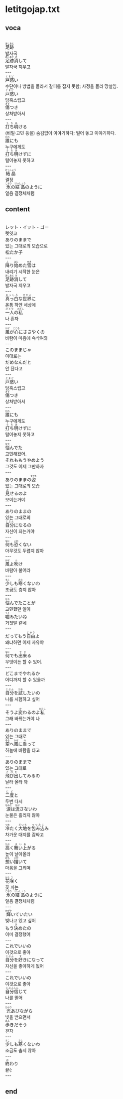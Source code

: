 <h1>letitgojap.txt</h1>
<h2>voca</h2><br>
<Ruby>足跡<rt>あしあと</rt></Ruby><br>
발자국<br>
<Ruby>足跡<rt>あしあと</rt></Ruby><Ruby>消<rt>け</rt></Ruby>して<br>
발자국 지우고<br>
---<br>
<Ruby>戸惑<rt>とまど</rt></Ruby>い<br>
수단이나 방법을 몰라서 갈피를 잡지 못함; 사정을 몰라 망설임.<br>
<Ruby>戸惑<rt>とまど</rt></Ruby>い<br>
당혹스럽고<br>
<Ruby>傷<rt>きず</rt></Ruby>つき<br>
상처받아서<br>
---<br>
<Ruby>打ち明<rt>うちあ</rt></Ruby>ける<br>
(비밀·고민 등을) 숨김없이 이야기하다; 털어 놓고 이야기하다.<br>
<Ruby>誰<rt>だれ</rt></Ruby>にも<br>
누구에게도<br>
<Ruby>打ち明<rt>うちあ</rt></Ruby>けずに<br>
털어놓지 못하고<br>
---<br>
<Ruby>結晶<rt>けっしょう</rt></Ruby><br>
결정<br>
<Ruby>氷<rt>こおり</rt></Ruby>の<Ruby>結晶<rt>けっしょう</rt></Ruby>のように<br>
얼음 결정체처럼<br>
<h2>content</h2><br>
レット・イット・ゴー<br>
렛잇고<br>
ありのままで<br>
있는 그대로의 모습으로<br>
松たか子<br>
---<br>
<Ruby>降<rt>ふ</rt></Ruby>り<Ruby>始<rt>はじ</rt></Ruby>めた<Ruby>雪<rt>ゆき</rt></Ruby>は<br>
내리기 시작한 눈은<br>
<Ruby>足跡<rt>あしあと</rt></Ruby><Ruby>消<rt>け</rt></Ruby>して<br>
발자국 지우고<br>
---<br>
<Ruby>真っ白<rt>まっしろ</rt></Ruby>な<Ruby>世界<rt>せかい</rt></Ruby>に<br>
온통 하얀 세상에<br>
<Ruby>一人<rt>ひとり</rt></Ruby>の<Ruby>私<rt>わたし</rt></Ruby><br>
나 혼자<br>
---<br>
<Ruby>風<rt>かぜ</rt></Ruby>が<Ruby>心<rt>こころ</rt></Ruby>にささやくの<br>
바람이 마음에 속삭여와<br>
---<br>
このままじゃ<br>
이대로는<br>
だめなんだと<br>
안 된다고<br>
---<br>
<Ruby>戸惑<rt>とまど</rt></Ruby>い<br>
당혹스럽고<br>
<Ruby>傷<rt>きず</rt></Ruby>つき<br>
상처받아서<br>
---<br>
<Ruby>誰<rt>だれ</rt></Ruby>にも<br>
누구에게도<br>
<Ruby>打ち明<rt>うちあ</rt></Ruby>けずに<br>
털어놓지 못하고<br>
---<br>
<Ruby>悩<rt>なや</rt></Ruby>んでた<br>
고민해왔어.<br>
それももうやめよう<br>
그것도 이제 그만하자<br>
---<br>
ありのままの<Ruby>姿<rt>すがた</rt></Ruby><br>
있는 그대로의 모습<br>
<Ruby>見<rt>み</rt></Ruby>せるのよ<br>
보이는거야<br>
---<br>
ありのままの<br>
있는 그대로의<br>
<Ruby>自分<rt>じぶん</rt></Ruby>になるの<br>
자신이 되는거야<br>
---<br>
<Ruby>何<rt>なに</rt></Ruby>も<Ruby>恐<rt>こわ</rt></Ruby>くない<br>
아무것도 두렵지 않아<br>
---<br>
<Ruby>風<rt>かぜ</rt></Ruby>よ<Ruby>吹<rt>ふ</rt></Ruby>け<br>
바람아 불어라<br>
---<br>
<Ruby>少<rt>すこ</rt></Ruby>しも<Ruby>寒<rt>さむ</rt></Ruby>くないわ<br>
조금도 춥지 않아<br>
---<br>
<Ruby>悩<rt>なや</rt></Ruby>んでたことが<br>
고민했던 일이<br>
<Ruby>嘘<rt>うそ</rt></Ruby>みたいね<br>
거짓말 같네<br>
---<br>
だってもう<Ruby>自由<rt>じゆう</rt></Ruby>よ<br>
왜냐하면 이제 자유야<br>
---<br>
<Ruby>何<rt>なに</rt></Ruby>でも<Ruby>出来<rt>でき</rt></Ruby>る<br>
무엇이든 할 수 있어.<br>
---<br>
どこまでやれるか<br>
어디까지 할 수 있을까<br>
---<br>
<Ruby>自分<rt>じぶん</rt></Ruby>を<Ruby>試<rt>ため</rt></Ruby>したいの<br>
나를 시험하고 싶어<br>
---<br>
そうよ<Ruby>変<rt>か</rt></Ruby>わるのよ<Ruby>私<rt>わたし</rt></Ruby><br>
그래 바뀌는거야 나<br>
---<br>
ありのままで<br>
있는 그대로<br>
<Ruby>空<rt>そら</rt></Ruby>へ<Ruby>風<rt>かぜ</rt></Ruby>に<Ruby>乗<rt>の</rt></Ruby>って<br>
하늘에 바람을 타고<br>
---<br>
ありのままで<br>
있는 그대로<br>
<Ruby>飛び出<rt>とびだ</rt></Ruby>してみるの<br>
날라 올라 봐<br>
---<br>
<Ruby>二度<rt>にど</rt></Ruby>と<br>
두번 다시<br>
<Ruby>涙<rt>なみだ</rt></Ruby>は<Ruby>流<rt>なが</rt></Ruby>さないわ<br>
눈물은 흘리지 않아<br>
---<br>
<Ruby>冷<rt>つめ</rt></Ruby>たく<Ruby>大地<rt>だいち</rt></Ruby>を<Ruby>包み込<rt>つつみこ</rt></Ruby>み<br>
차가운 대지를 감싸고<br>
---<br>
<Ruby>高<rt>たか</rt></Ruby>く<Ruby>舞い上<rt>まいあ</rt></Ruby>がる<br>
높이 날아올라<br>
<Ruby>想<rt>おも</rt></Ruby>い<Ruby>描<rt>えが</rt></Ruby>いて<br>
마음을 그리며<br>
---<br>
<Ruby>花<rt>はな</rt></Ruby><Ruby>咲<rt>さ</rt></Ruby>く<br>
꽃 피는<br>
<Ruby>氷<rt>こおり</rt></Ruby>の<Ruby>結晶<rt>けっしょう</rt></Ruby>のように<br>
얼음 결정체처럼<br>
---<br>
<Ruby>輝<rt>かがや</rt></Ruby>いていたい<br>
빛나고 있고 싶어<br>
もう<Ruby>決<rt>き</rt></Ruby>めたの<br>
이미 결정했어<br>
---<br>
これでいいの<br>
이것으로 좋아<br>
<Ruby>自分<rt>じぶん</rt></Ruby>を<Ruby>好<rt>す</rt></Ruby>きになって<br>
자신을 좋아하게 됬어<br>
---<br>
これでいいの<br>
이것으로 좋아<br>
<Ruby>自分<rt>じぶん</rt></Ruby><Ruby>信<rt>しん</rt></Ruby>じて<br>
나를 믿어<br>
---<br>
<Ruby>光<rt>ひかり</rt></Ruby>あびながら<br>
빛을 받으면서<br>
<Ruby>歩<rt>ある</rt></Ruby>きだそう<br>
걷자<br>
---<br>
<Ruby>少<rt>すこ</rt></Ruby>しも<Ruby>寒<rt>さむ</rt></Ruby>くないわ<br>
조금도 춥지 않아<br>
---<br>
<ruby>終<rt>お</rt></ruby>わり<br>
끝(:<br>
---<br>
<h2>end</h2>
